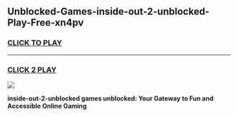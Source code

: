 
## Unblocked-Games-inside-out-2-unblocked-Play-Free-xn4pv
<h3>
<a href="https://premium76.site?title=inside-out-2-unblocked&ref=21A">CLICK TO PLAY</a></h3>
<hr>

<h3>
<a href="https://premium76.site?title=inside-out-2-unblocked&ref=21A">CLICK 2 PLAY</a>
  
</h3>

<a href="https://premium76.site?title=inside-out-2-unblocked&ref=21A"><img src="https://clearcache.store/games.png"></a>


**inside-out-2-unblocked games unblocked: Your Gateway to Fun and Accessible Online Gaming**
